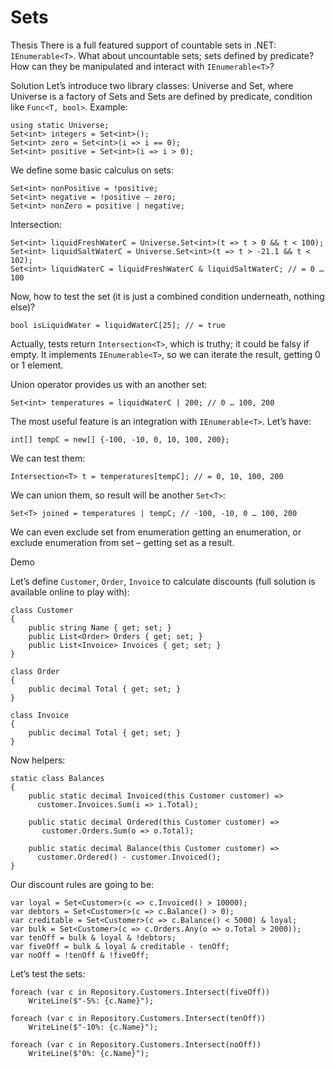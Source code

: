 # Sets

Thesis
There is a full featured support of countable sets in .NET: `IEnumerable<T>`. What about uncountable sets; sets defined by predicate? How can they be manipulated and interact with `IEnumerable<T>`?

Solution
Let’s introduce two library classes: Universe and Set, where Universe is a factory of Sets and Sets are defined by predicate, condition like `Func<T, bool>`. Example:

    using static Universe; 
    Set<int> integers = Set<int>(); 
    Set<int> zero = Set<int>(i => i == 0); 
    Set<int> positive = Set<int>(i => i > 0);

We define some basic calculus on sets:

    Set<int> nonPositive = !positive;
    Set<int> negative = !positive – zero;
    Set<int> nonZero = positive | negative;

Intersection:

    Set<int> liquidFreshWaterC = Universe.Set<int>(t => t > 0 && t < 100);
    Set<int> liquidSaltWaterC = Universe.Set<int>(t => t > -21.1 && t < 102);
    Set<int> liquidWaterC = liquidFreshWaterC & liquidSaltWaterC; // = 0 … 100

Now, how to test the set (it is just a combined condition underneath, nothing else)? 

    bool isLiquidWater = liquidWaterC[25]; // = true

Actually, tests return `Intersection<T>`, which is truthy; it could be falsy if empty. It implements `IEnumerable<T>`, so we can iterate the result, getting 0 or 1 element.

Union operator provides us with an another set:

    Set<int> temperatures = liquidWaterC | 200; // 0 … 100, 200

The most useful feature is an integration with `IEnumerable<T>`. Let’s have:

    int[] tempC = new[] {-100, -10, 0, 10, 100, 200};

We can test them:

    Intersection<T> t = temperatures[tempC]; // = 0, 10, 100, 200

We can union them, so result will be another `Set<T>`:

    Set<T> joined = temperatures | tempC; // -100, -10, 0 … 100, 200

We can even exclude set from enumeration getting an enumeration, or exclude enumeration from set – getting set as a result.

Demo
 

Let’s define `Customer`, `Order`, `Invoice` to calculate discounts (full solution is available online to play with):

    class Customer
    {
        public string Name { get; set; }
        public List<Order> Orders { get; set; }
        public List<Invoice> Invoices { get; set; }
    }

    class Order
    {
        public decimal Total { get; set; }
    }

    class Invoice
    {
        public decimal Total { get; set; }
    } 

Now helpers:

    static class Balances
    {
        public static decimal Invoiced(this Customer customer) =>
          customer.Invoices.Sum(i => i.Total);

        public static decimal Ordered(this Customer customer) =>
           customer.Orders.Sum(o => o.Total);

        public static decimal Balance(this Customer customer) =>
          customer.Ordered() - customer.Invoiced();
    }

Our discount rules are going to be:

    var loyal = Set<Customer>(с => с.Invoiced() > 10000);
    var debtors = Set<Customer>(c => c.Balance() > 0);
    var creditable = Set<Customer>(c => c.Balance() < 5000) & loyal;
    var bulk = Set<Customer>(c => c.Orders.Any(o => o.Total > 2000));
    var tenOff = bulk & loyal & !debtors;
    var fiveOff = bulk & loyal & creditable - tenOff;
    var noOff = !tenOff & !fiveOff;

Let’s test the sets:

    foreach (var c in Repository.Customers.Intersect(fiveOff))
        WriteLine($"-5%: {c.Name}");

    foreach (var c in Repository.Customers.Intersect(tenOff))
        WriteLine($"-10%: {c.Name}");

    foreach (var c in Repository.Customers.Intersect(noOff))
        WriteLine($"0%: {c.Name}");
